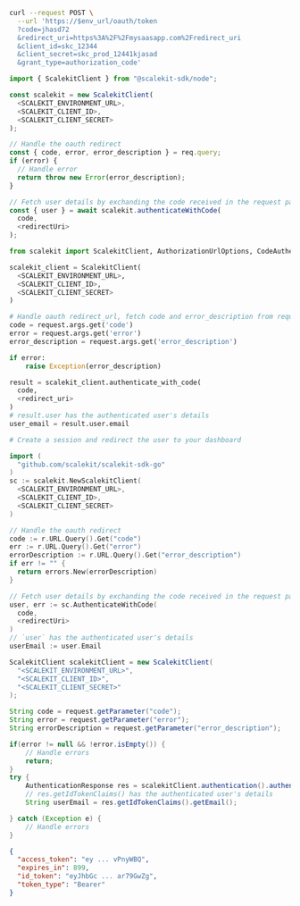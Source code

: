 <CodeWithHeader method="post" endpoint="/oauth/token">
<Tabs groupId="tech-stack" querystring>
<TabItem value="curl" label="cURL">

```bash showLineNumbers
curl --request POST \
  --url 'https://$env_url/oauth/token
  ?code=jhasd72
  &redirect_uri=https%3A%2F%2Fmysaasapp.com%2Fredirect_uri
  &client_id=skc_12344
  &client_secret=skc_prod_12441kjasad
  &grant_type=authorization_code'
```

</TabItem>
<TabItem value="nodejs" label="Node.js">

```js showLineNumbers
import { ScalekitClient } from "@scalekit-sdk/node";

const scalekit = new ScalekitClient(
  <SCALEKIT_ENVIRONMENT_URL>,
  <SCALEKIT_CLIENT_ID>,
  <SCALEKIT_CLIENT_SECRET>
);

// Handle the oauth redirect
const { code, error, error_description } = req.query;
if (error) {
  // Handle error
  return throw new Error(error_description);
}

// Fetch user details by exchanding the code received in the request params
const { user } = await scalekit.authenticateWithCode(
  code,
  <redirectUri>
);

```

</TabItem>
<TabItem value="py" label="Python">

```python showLineNumbers
from scalekit import ScalekitClient, AuthorizationUrlOptions, CodeAuthenticationOptions

scalekit_client = ScalekitClient(
  <SCALEKIT_ENVIRONMENT_URL>,
  <SCALEKIT_CLIENT_ID>,
  <SCALEKIT_CLIENT_SECRET>
)

# Handle oauth redirect_url, fetch code and error_description from request params
code = request.args.get('code')
error = request.args.get('error')
error_description = request.args.get('error_description')

if error:
    raise Exception(error_description)

result = scalekit_client.authenticate_with_code(
  code,
  <redirect_uri>
)
# result.user has the authenticated user's details
user_email = result.user.email

# Create a session and redirect the user to your dashboard
```

</TabItem>
<TabItem value="golang" label="Go">

```go showLineNumbers
import (
  "github.com/scalekit/scalekit-sdk-go"
)
sc := scalekit.NewScalekitClient(
  <SCALEKIT_ENVIRONMENT_URL>,
  <SCALEKIT_CLIENT_ID>,
  <SCALEKIT_CLIENT_SECRET>
)

// Handle the oauth redirect
code := r.URL.Query().Get("code")
err := r.URL.Query().Get("error")
errorDescription := r.URL.Query().Get("error_description")
if err != "" {
  return errors.New(errorDescription)
}

// Fetch user details by exchanding the code received in the request params
user, err := sc.AuthenticateWithCode(
  code,
  <redirectUri>
)
// `user` has the authenticated user's details
userEmail := user.Email
```

</TabItem>

<TabItem value="java" label="Java">

```java showLineNumbers
ScalekitClient scalekitClient = new ScalekitClient(
  "<SCALEKIT_ENVIRONMENT_URL>",
  "<SCALEKIT_CLIENT_ID>",
  "<SCALEKIT_CLIENT_SECRET>"
);

String code = request.getParameter("code");
String error = request.getParameter("error");
String errorDescription = request.getParameter("error_description");

if(error != null && !error.isEmpty()) {
    // Handle errors
    return;
}
try {
    AuthenticationResponse res = scalekitClient.authentication().authenticateWithCode(code, redirectUrl);
    // res.getIdTokenClaims() has the authenticated user's details
    String userEmail = res.getIdTokenClaims().getEmail();

} catch (Exception e) {
    // Handle errors
}
```

</TabItem>

</Tabs>
</CodeWithHeader>
<CodeWithHeader title="Response">

```json
{
  "access_token": "ey ... vPnyWBQ",
  "expires_in": 899,
  "id_token": "eyJhbGc ... ar79GwZg",
  "token_type": "Bearer"
}
```

</CodeWithHeader>
